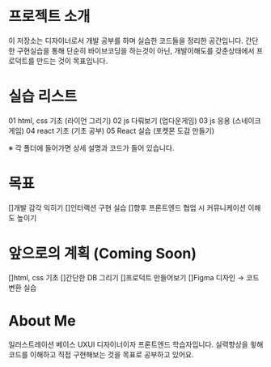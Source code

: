 # 프로젝트 소개
이 저장소는 디자이너로서 개발 공부를 하며 실습한 코드들을 정리한 공간입니다.
간단한 구현실습을 통해 단순히 바이브코딩을 하는것이 아닌, 개발이해도를 갖춘상태에서 프로덕트를 만드는 것이 목표입니다.

# 실습 리스트
01	html, css 기초 (라이언 그리기)
02	js 다뤄보기 (업다운게임)
03	js 응용 (스네이크게임)
04  react 기초 (기초 공부)
05  React 실습 (포켓몬 도감 만들기)

※ 각 폴더에 들어가면 상세 설명과 코드가 들어 있습니다.

# 목표
[]개발 감각 익히기
[]인터랙션 구현 실습
[]향후 프론트엔드 협업 시 커뮤니케이션 이해도 높이기


# 앞으로의 계획 (Coming Soon)
[]html, css 기초
[]간단한 DB 그리기
[]프로덕트 만들어보기
[]Figma 디자인 → 코드 변환 실습

# About Me
일러스트레이션 베이스 UXUI 디자이너이자 프론트엔드 학습자입니다.
실력향상을 윟해 코드를 이해하고 직접 구현해보는 것을 목표로 공부하고 있어요.
